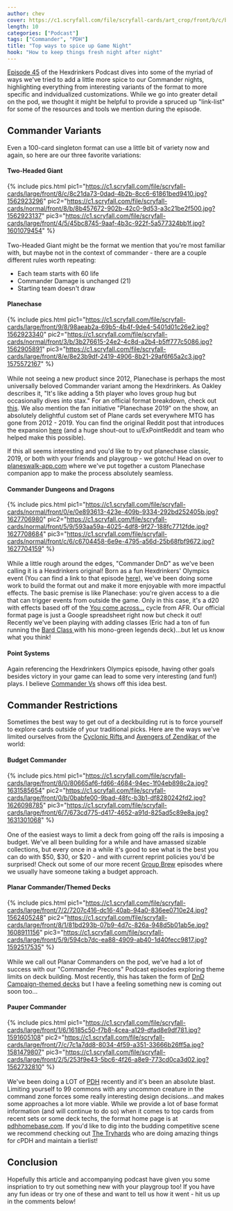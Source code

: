 ```yaml
---
author: chev
cover: https://c1.scryfall.com/file/scryfall-cards/art_crop/front/b/c/bc068891-c251-4eee-b5ca-342d9df33bdc.jpg?1562932796
length: 10
categories: ["Podcast"]
tags: ["Commander", "PDH"]
title: "Top ways to spice up Game Night"
hook: "How to keep things fresh night after night"
---
```


[Episode 45](https://open.spotify.com/episode/41xSSEWMbwlZ6boGUtbKHB?si=Tp65j1W1QM-D57nimCgJLQ) of the Hexdrinkers Podcast dives into some of the myriad of ways we've tried to add a little more spice to our Commander nights, highlighting everything from interesting variants of the format to more specific and indvidualized customizations. While we go into greater detail on the pod, we thought it might be helpful to provide a spruced up "link-list" for some of the resources and tools we mention during the episode.

## Commander Variants

Even a 100-card singleton format can use a little bit of variety now and again, so here are our three favorite variations:

#### Two-Headed Giant

{% include pics.html
pic1="https://c1.scryfall.com/file/scryfall-cards/large/front/8/c/8c21da73-0dad-4b2b-8cc6-61861bed9410.jpg?1562923296"
pic2="https://c1.scryfall.com/file/scryfall-cards/normal/front/8/b/8b457672-902b-42c0-9d53-a3c21be2f500.jpg?1562923137"
pic3="https://c1.scryfall.com/file/scryfall-cards/large/front/4/5/45bc8745-9aaf-4b3c-922f-5a577324bb1f.jpg?1601079454"
 %}
<br />
<br />
Two-Headed Giant might be the format we mention that you're most familiar with, but maybe not in the context of commander - there are a couple different rules worth repeating:

- Each team starts with 60 life
- Commander Damage is unchanged (21)
- Starting team doesn't draw

#### Planechase

{% include pics.html
pic1="https://c1.scryfall.com/file/scryfall-cards/large/front/9/8/98aeab2a-69b5-4b4f-9de4-5401d01c26e2.jpg?1562923340"
pic2="https://c1.scryfall.com/file/scryfall-cards/normal/front/3/b/3b276615-24e2-4c8d-a2b4-b5ff777c5086.jpg?1562905891"
pic3="https://c1.scryfall.com/file/scryfall-cards/large/front/8/e/8e23b9df-2419-4906-8b21-29af6f65a2c3.jpg?1575572167"
 %}
<br />
<br />
While not seeing a new product since 2012, Planechase is perhaps the most universally beloved Commander variant among the Hexdrinkers. As Oakley describes it, "It's like adding a 5th player who loves group hug but occasionally dives into stax." For an official format breakdown, check out [this](<https://mtg.fandom.com/wiki/Planechase_(format)>). We also mention the fan initiative "Planechase 2019" on the show, an absolutely delightful custom set of Plane cards set everywhere MTG has gone from 2012 - 2019. You can find the original Reddit post that introduces the expansion [here](https://www.reddit.com/r/magicTCG/comments/9127qi/after_over_a_year_of_work_we_give_you_what/) (and a huge shout-out to u/ExPointReddit and team who helped make this possible).

If this all seems interesting and you'd like to try out planechase classic, 2019, or both with your friends and playgroup - we gotchu! Head on over to [planeswalk-app.com](http://planeswalk-app.com/) where we've put together a custom Planechase companion app to make the process absolutely seamless.

#### Commander Dungeons and Dragons

{% include pics.html
pic1="https://c1.scryfall.com/file/scryfall-cards/normal/front/0/e/0e893613-423e-409b-9334-292bd252405b.jpg?1627706980"
pic2="https://c1.scryfall.com/file/scryfall-cards/normal/front/5/9/593aa59a-4025-4df8-9f27-188fc7712fde.jpg?1627708684"
pic3="https://c1.scryfall.com/file/scryfall-cards/normal/front/c/6/c6704458-6e9e-4795-a56d-25b68fbf9672.jpg?1627704159"
 %}
<br />
<br />
While a little rough around the edges, "Commander DnD" as we've been calling it is a Hexdrinkers original! Born as a fun Hexdrinkers' Olympics event (You can find a link to that episode [here](https://open.spotify.com/episode/5TFw6PmWDGMFxHSo7ipgLG?si=e8fca64e4a884dc8)), we've been doing some work to build the format out and make it more enjoyable with more impactful effects. The basic premise is like Planechase: you're given access to a die that can trigger events from outside the game. Only in this case, it's a d20 with effects based off of the [You come across...](https://scryfall.com/search?q=set%3Aafr+you&as=grid&order=set) cycle from AFR. Our official format page is just a Google spreadsheet right now but check it out! Recently we've been playing with adding classes (Eric had a ton of fun running the <a
	class="accented-link external-card-link"
	target="_blank"
	href="https://scryfall.com/card/afr/217/bard-class?utm_source=api"
	data-toggle="popover"
	data-placement="top"
	data-content="<img src='https://c1.scryfall.com/file/scryfall-cards/normal/front/3/7/37d6343a-c514-4ca6-a415-62d1a473ae20.jpg?1627708744' width=100% height=100%>">
Bard Class
</a> with his mono-green legends deck)...but let us know what you think!

#### Point Systems

Again referencing the Hexdrinkers Olympics episode, having other goals besides victory in your game can lead to some very interesting (and fun!) plays. I believe [Commander Vs](https://www.youtube.com/watch?v=XGFKpx02Jvg&list=PL5d1KNNFArSNNRrpJjhf1WrwwuZqUcg0K) shows off this idea best.

## Commander Restrictions

Sometimes the best way to get out of a deckbuilding rut is to force yourself to explore cards outside of your traditional picks. Here are the ways we've limited ourselves from the <a
	class="accented-link external-card-link"
	target="_blank"
	href="https://scryfall.com/card/2xm/47/cyclonic-rift?utm_source=api"
	data-toggle="popover"
	data-placement="top"
	data-content="<img src='https://c1.scryfall.com/file/scryfall-cards/normal/front/f/f/ff08e5ed-f47b-4d8e-8b8b-41675dccef8b.jpg?1598303834' width=100% height=100%>">
Cyclonic Rifts
</a> and <a
	class="accented-link external-card-link"
	target="_blank"
	href="https://scryfall.com/card/cmr/422/avenger-of-zendikar?utm_source=api"
	data-toggle="popover"
	data-placement="top"
	data-content="<img src='https://c1.scryfall.com/file/scryfall-cards/normal/front/0/3/03dea775-bbb3-4e9c-8514-0605b5ad2e8b.jpg?1632467938' width=100% height=100%>">
Avengers of Zendikar
</a> of the world:

#### Budget Commander

{% include pics.html
pic1="https://c1.scryfall.com/file/scryfall-cards/large/front/8/0/80665af6-fd66-4684-94ec-1f04eb898c2a.jpg?1631585654"
pic2="https://c1.scryfall.com/file/scryfall-cards/large/front/0/b/0babfe00-9bad-48fc-b3b1-df8280242fd2.jpg?1626098785"
pic3="https://c1.scryfall.com/file/scryfall-cards/large/front/6/7/673cd775-d417-4652-a91d-825ad5c89e8a.jpg?1631301068"
 %}
<br />
<br />
One of the easiest ways to limit a deck from going off the rails is imposing a budget. We've all been building for a while and have amassed sizable collections, but every once in a while it's good to see what is the best you can do with $50, $30, or $20 - and with current reprint policies you'd be surprised! Check out some of our more recent [Group Brew](https://open.spotify.com/episode/3xJIyU2cSVlfbN72OgK6rF?si=8d642218d0844d9c) episodes where we usually have someone taking a budget approach.

#### Planar Commander/Themed Decks

{% include pics.html
pic1="https://c1.scryfall.com/file/scryfall-cards/large/front/7/2/7207c416-dc16-40ab-94a0-836ee0710e24.jpg?1562405248"
pic2="https://c1.scryfall.com/file/scryfall-cards/large/front/8/1/81bd293b-07b9-4d7c-826a-948d5b01ab5e.jpg?1608911156"
pic3="https://c1.scryfall.com/file/scryfall-cards/large/front/5/9/594cb7dc-ea88-4909-ab40-1d40fecc9817.jpg?1592517535"
 %}
<br />
<br />
While we call out Planar Commanders on the pod, we've had a lot of success with our "Commander Precons" Podcast episodes exploring theme limits on deck building. Most recently, this has taken the form of [DnD Campaign-themed decks](https://open.spotify.com/episode/1UZ8dk7R3GcCaxrf2zwC0f?si=9844a7545dce4a2f) but I have a feeling something new is coming out soon too...

#### Pauper Commander

{% include pics.html
pic1="https://c1.scryfall.com/file/scryfall-cards/large/front/1/6/16185c50-f7b8-4cea-a129-dfad8e9df781.jpg?1591605108"
pic2="https://c1.scryfall.com/file/scryfall-cards/large/front/7/c/7c1a7dd8-8034-4f59-a351-33666b26ff5a.jpg?1581479807"
pic3="https://c1.scryfall.com/file/scryfall-cards/large/front/2/5/253f9e43-5bc6-4f26-a8e9-773cd0ca3d02.jpg?1562732810"
 %}
<br />
<br />
We've been doing a LOT of [PDH](https://hexdrinkers.com/archives/pdh) recently and it's been an absolute blast. Limiting yourself to 99 commons with any uncommon creature in the command zone forces some really interesting design decisions...and makes some approaches a lot more viable. While we provide a lot of base format information (and will continue to do so) when it comes to top cards from recent sets or some deck techs, the format home page is at [pdhhomebase.com](https://www.pdhhomebase.com/). If you'd like to dig into the budding competitive scene we recommend checking out [The Tryhards](https://www.youtube.com/c/TheTryhards) who are doing amazing things for cPDH and maintain a tierlist!

## Conclusion

Hopefully this article and accompanying podcast have given you some inspriation to try out something new with your playgroup too! If you have any fun ideas or try one of these and want to tell us how it went - hit us up in the comments below!
